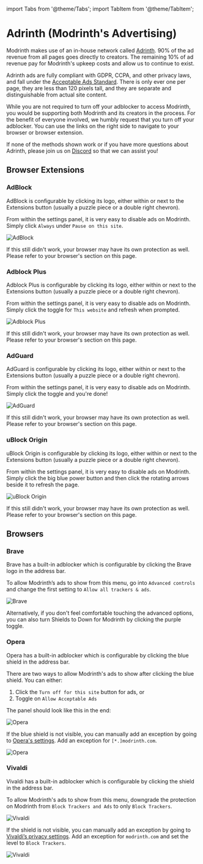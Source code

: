 import Tabs from '@theme/Tabs';
import TabItem from '@theme/TabItem';

# Adrinth (Modrinth's Advertising)

Modrinth makes use of an in-house network called [Adrinth](https://adrinth.com). 90% of the ad revenue from all pages goes directly to creators. The remaining 10% of ad revenue pay for Modrinth's upkeep costs and allow us to continue to exist.

Adrinth ads are fully compliant with GDPR, CCPA, and other privacy laws, and fall under the [Acceptable Ads Standard](https://acceptableads.com/standard/). There is only ever one per page, they are less than 120 pixels tall, and they are separate and distinguishable from actual site content.

While you are not required to turn off your adblocker to access Modrinth, you would be supporting both Modrinth and its creators in the process. For the benefit of everyone involved, we humbly request that you turn off your adblocker. You can use the links on the right side to navigate to your browser or browser extension.

If none of the methods shown work or if you have more questions about Adrinth, please join us on [Discord](https://discord.modrinth.com) so that we can assist you!

## Browser Extensions

### AdBlock

AdBlock is configurable by clicking its logo, either within or next to the Extensions button (usually a puzzle piece or a double right chevron).

<Tabs>
<TabItem value="settings" label="Configure AdBlock via its settings panel">

From within the settings panel, it is very easy to disable ads on Modrinth. Simply click `Always` under `Pause on this site`.

![AdBlock](../static/img/ads/adblock.png)

If this still didn't work, your browser may have its own protection as well. Please refer to your browser's section on this page.

</TabItem>
</Tabs>

### Adblock Plus

Adblock Plus is configurable by clicking its logo, either within or next to the Extensions button (usually a puzzle piece or a double right chevron).

<Tabs>
<TabItem value="settings" label="Configure Adblock Plus via its settings panel">

From within the settings panel, it is very easy to disable ads on Modrinth. Simply click the toggle for `This website` and refresh when prompted.

![Adblock Plus](../static/img/ads/adblockplus.png)

If this still didn't work, your browser may have its own protection as well. Please refer to your browser's section on this page.

</TabItem>
</Tabs>

### AdGuard

AdGuard is configurable by clicking its logo, either within or next to the Extensions button (usually a puzzle piece or a double right chevron).

<Tabs>
<TabItem value="settings" label="Configure AdGuard via its settings panel">

From within the settings panel, it is very easy to disable ads on Modrinth. Simply click the toggle and you're done!

![AdGuard](../static/img/ads/adguard.png)

If this still didn't work, your browser may have its own protection as well. Please refer to your browser's section on this page.

</TabItem>
</Tabs>

### uBlock Origin

uBlock Origin is configurable by clicking its logo, either within or next to the Extensions button (usually a puzzle piece or a double right chevron).

<Tabs>
<TabItem value="settings" label="Configure uBlock Origin via its settings panel">

From within the settings panel, it is very easy to disable ads on Modrinth. Simply click the big blue power button and then click the rotating arrows beside it to refresh the page.

![uBlock Origin](../static/img/ads/ublockorigin.png)

If this still didn't work, your browser may have its own protection as well. Please refer to your browser's section on this page.

</TabItem>
</Tabs>

## Browsers

### Brave

Brave has a built-in adblocker which is configurable by clicking the Brave logo in the address bar.

<Tabs>
<TabItem value="settings" label="Configure ad settings from address bar">

To allow Modrinth’s ads to show from this menu, go into `Advanced controls` and change the first setting to `Allow all trackers & ads`.

![Brave](../static/img/ads/brave.png)

Alternatively, if you don't feel comfortable touching the advanced options, you can also turn Shields to Down for Modrinth by clicking the purple toggle.

</TabItem>
</Tabs>

### Opera

Opera has a built-in adblocker which is configurable by clicking the blue shield in the address bar.

<Tabs>
<TabItem value="settings" label="Configure ad settings from address bar">

There are two ways to allow Modrinth's ads to show after clicking the blue shield. You can either:
1. Click the `Turn off for this site` button for ads, or
2. Toggle on `Allow Acceptable Ads`

The panel should look like this in the end:

![Opera](../static/img/ads/opera.png)

</TabItem>
<TabItem value="backup" label="In case the blue shield is not visible">

If the blue shield is not visible, you can manually add an exception by going to [Opera's settings](opera://settings/adBlockerExceptions). Add an exception for `[*.]modrinth.com`.

![Opera](../static/img/ads/operaalt.png)

</TabItem>
</Tabs>

### Vivaldi

Vivaldi has a built-in adblocker which is configurable by clicking the shield in the address bar.

<Tabs>
<TabItem value="settings" label="Configure ad settings from address bar">

To allow Modrinth's ads to show from this menu, downgrade the protection on Modrinth from `Block Trackers and Ads` to only `Block Trackers`.

![Vivaldi](../static/img/ads/vivaldi.png)

</TabItem>
<TabItem value="backup" label="In case the shield is not visible">

If the shield is not visible, you can manually add an exception by going to [Vivaldi’s privacy settings](vivaldi://settings/privacy/). Add an exception for `modrinth.com` and set the level to `Block Trackers`.

![Vivaldi](../static/img/ads/vivaldialt.png)

</TabItem>
</Tabs>

